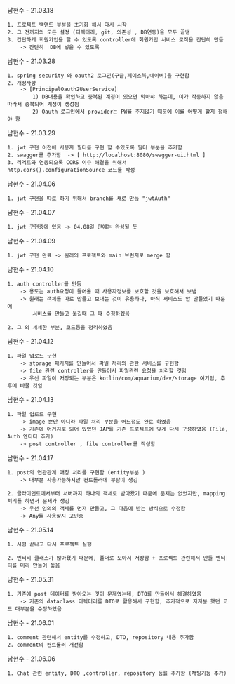남현수 - 21.03.18

    1. 프로젝트 백앤드 부분을 초기화 해서 다시 시작
    2. 그 전까지의 모든 설정 (디렉터리, git, 의존성 , DB연동)을 모두 끝냄 
    3. 간단하게 회원가입을 할 수 있도록 controller에 회원가입 서비스 로직을 간단히 만듬 
        -> 간단히  DB에 넣을 수 있도록


남현수 - 21.03.28

    1. spring security 와 oauth2 로그인(구글,페이스북,네이버)을 구현함
    2. 개성사항
        -> [PrincipalOauth2UserService]
            1) DB내용을 확인하고 중복된 계정이 있으면 막아햐 하는데, 이가 작동하지 않음 따라서 중복되어 계정이 생성됨
            2) Oauth 로그인에서 provider는 PW를 주지않기 때문에 이를 어떻게 할지 정해야 함


남현수 - 21.03.29

    1. jwt 구현 이전에 사용자 필터를 구현 할 수있도록 필터 부분을 추가함
    2. swagger를 추가함  -> [ http://localhost:8080/swagger-ui.html ]
    3. 리엑트와 연동되오록 CORS 이슈 해결을 위해서  http.cors().configurationSource 코드를 작성


남현수 - 21.04.06

    1. jwt 구현을 따로 하기 위해서 branch를 새로 만듬 "jwtAuth"


남현수 - 21.04.07

    1. jwt 구현중에 있음 -> 04.08일 안에는 완성될 듯

남현수 - 21.04.09

    1. jwt 구현 완료 -> 원래의 프로젝트와 main 브런지로 merge 함

남현수 - 21.04.10

    1. auth controller를 만듬
        -> 용도는 auth요청이 들어올 때 사용자정보를 보호할 것을 보호해서 보냄
        -> 원래는 객체를 따로 만들고 보내는 것이 유용하나, 아직 서비스도 안 만들었기 때문에 
            서비스를 만들고 옮길때 그 때 수정하겠음
    
    2. 그 외 세세한 부분, 코드등을 정리하였음

남현수 - 21.04.12

    1. 파일 업로드 구현
        -> storage 패키지를 만들어서 파일 처리의 관한 서비스를 구현함
        -> file 관련 controller를 만들어서 파일관련 요청을 처리할 것임
        -> 우선 파일이 저장되는 부분은 kotlin/com/aquarium/dev/storage 여기임, 추후에 바꿀 것임

남현수 - 21.04.13

    1. 파일 업로드 구현
        -> image 뿐만 아니라 파일 처리 부분을 어느정도 완료 하였음
        -> 기존에 어거지로 되어 있었던 JAP를 기존 프로젝트에 맞게 다시 구성하였음 (File, Auth 엔티티 추가)
        -> post controller , file controller를 작성함

남현수 - 21.04.17

    1. post의 연관관계 매칭 처리를 구현함 (entity부분 )
        -> 대부분 사용가능하지만 컨트롤러에 부탐이 생김    

    2. 클라이언트에서부터 서버까지 하나의 객체로 받아왔기 때문에 문제는 없었지만, mapping처리를 하면서 문제가 생김
        -> 우선 임의의 객체를 먼저 만들고, 그 다음에 받는 방식으로 수정함 
        -> Any를 사용할지 고민중

남현수 - 21.05.14

    1. 시험 끝나고 다시 프로젝트 실행

    2. 엔티티 클래스가 많아졌기 때문에, 폴더로 모아서 저장함 + 프로젝트 관련해서 만들 엔티티를 미리 만들어 놓음

남현수 - 21.05.31

    1. 기존에 post 데이터를 받아오는 것이 문제였는데, DTO를 만들어서 해결하였음
        -> 기존의 dataclass 디렉터리를 DTO로 활용해서 구현함, 추가적으로 지져분 했던 코드 대부분을 수정하였음

남현수 - 21.06.01

    1. comment 관련해서 entity를 수정하고, DTO, repository 내용 추가함 
    2. comment의 컨트롤러 개선함

남현수 - 21.06.06

    1. Chat 관련 entity, DTO ,controller, repository 등를 추가함 (채팅기능 추가)